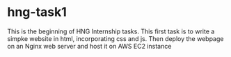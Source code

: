 # hng-task1
This is the beginning of HNG Internship tasks. This first task is to write a simpke website in html, incorporating css and js. Then deploy the webpage on an Nginx web server and host it on AWS EC2 instance
